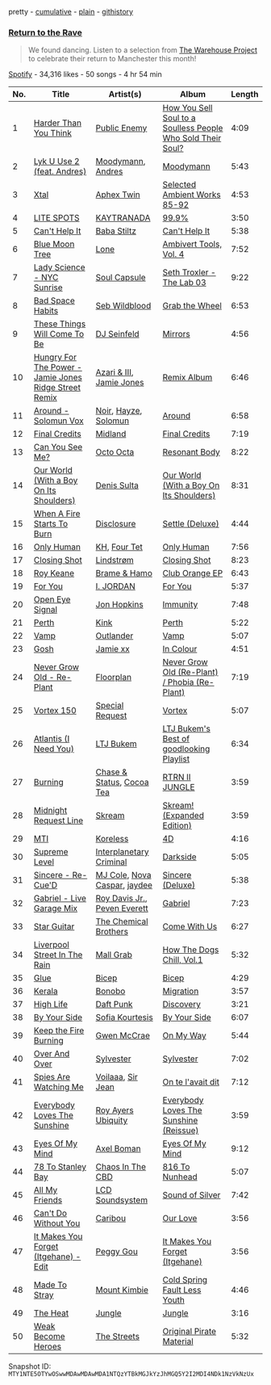 pretty - [cumulative](/playlists/cumulative/37i9dQZF1DWXTfdxNcD5sS.md) - [plain](/playlists/plain/37i9dQZF1DWXTfdxNcD5sS) - [githistory](https://github.githistory.xyz/mackorone/spotify-playlist-archive/blob/main/playlists/plain/37i9dQZF1DWXTfdxNcD5sS)

### [Return to the Rave](https://open.spotify.com/playlist/37i9dQZF1DWXTfdxNcD5sS)

> We found dancing\. Listen to a selection from <a href="https://www.thewarehouseproject.com/ticketlist">The Warehouse Project</a> to celebrate their return to Manchester this month!

[Spotify](https://open.spotify.com/user/spotify) - 34,316 likes - 50 songs - 4 hr 54 min

| No. | Title | Artist(s) | Album | Length |
|---|---|---|---|---|
| 1 | [Harder Than You Think](https://open.spotify.com/track/5YpZh8wfS4moRBk0ijNcXr) | [Public Enemy](https://open.spotify.com/artist/6Mo9PoU6svvhgEum7wh2Nd) | [How You Sell Soul to a Soulless People Who Sold Their Soul?](https://open.spotify.com/album/6izTLoTDL2k78sAvpLfHOP) | 4:09 |
| 2 | [Lyk U Use 2 \(feat\. Andres\)](https://open.spotify.com/track/4ncFRft2xEs4kanULQjaOz) | [Moodymann](https://open.spotify.com/artist/6pohviZSNRueSX7uNu63ZX), [Andres](https://open.spotify.com/artist/7sdFsJNQmnXEJjpgeVeQWO) | [Moodymann](https://open.spotify.com/album/61sGO58ljdDgD4Mn6Bcj3P) | 5:43 |
| 3 | [Xtal](https://open.spotify.com/track/7o2AeQZzfCERsRmOM86EcB) | [Aphex Twin](https://open.spotify.com/artist/6kBDZFXuLrZgHnvmPu9NsG) | [Selected Ambient Works 85\-92](https://open.spotify.com/album/7aNclGRxTysfh6z0d8671k) | 4:53 |
| 4 | [LITE SPOTS](https://open.spotify.com/track/3Fc7k96EGOGiJBMZUxbpq7) | [KAYTRANADA](https://open.spotify.com/artist/6qgnBH6iDM91ipVXv28OMu) | [99.9%](https://open.spotify.com/album/6JD4Qerb8IcaAzFgpFw0sa) | 3:50 |
| 5 | [Can't Help It](https://open.spotify.com/track/7z2oL4N6nkOY39PXLASCpO) | [Baba Stiltz](https://open.spotify.com/artist/1xaQSClXcsc1JvxZ2qnwBF) | [Can't Help It](https://open.spotify.com/album/4dOyCbf2Qpy6XCrVVSTLBp) | 5:38 |
| 6 | [Blue Moon Tree](https://open.spotify.com/track/6TgA4zU87WT2qt2YTG7SEo) | [Lone](https://open.spotify.com/artist/5wZOrGWdg4hq7KIRMupJdI) | [Ambivert Tools, Vol\. 4](https://open.spotify.com/album/5Tk7z0XOX8FLfrPFztPIvw) | 7:52 |
| 7 | [Lady Science \- NYC Sunrise](https://open.spotify.com/track/6cnfseLPZpaPq53XYw6NIv) | [Soul Capsule](https://open.spotify.com/artist/7cXMDkf45UtgRlxemP1I4o) | [Seth Troxler \- The Lab 03](https://open.spotify.com/album/0mKtPZ9E96U6gQX15cfHto) | 9:22 |
| 8 | [Bad Space Habits](https://open.spotify.com/track/4oQnUyUJD1nU8UboxF2oAC) | [Seb Wildblood](https://open.spotify.com/artist/51Rlwvwkj8L3zakIRr6dUV) | [Grab the Wheel](https://open.spotify.com/album/5SfgVot2mDAfpHcusl2p72) | 6:53 |
| 9 | [These Things Will Come To Be](https://open.spotify.com/track/27cgqh0VRhVeM61ugTnorD) | [DJ Seinfeld](https://open.spotify.com/artist/37YzpfBeFju8QRZ3g0Ha1Q) | [Mirrors](https://open.spotify.com/album/7FvnTARvgjUyWnUT0flUN7) | 4:56 |
| 10 | [Hungry For The Power \- Jamie Jones Ridge Street Remix](https://open.spotify.com/track/0fhsLuoWjfqGIg9ucb3Jab) | [Azari & III](https://open.spotify.com/artist/2DC2KJDKwTf5RGfuWCzAkc), [Jamie Jones](https://open.spotify.com/artist/4admDxmnri5Zco0xYrJ0ji) | [Remix Album](https://open.spotify.com/album/2M8DuRnkOsYlM9MAa2XLGr) | 6:46 |
| 11 | [Around \- Solomun Vox](https://open.spotify.com/track/5qA35ZZWFOqynheP5x8rty) | [Noir](https://open.spotify.com/artist/2rHW9XpYMGsHj7BmAOSmr9), [Hayze](https://open.spotify.com/artist/18AwII7HfpkvyTYPw7sp6L), [Solomun](https://open.spotify.com/artist/5wJK4kQAkVGjqM9x46KQOC) | [Around](https://open.spotify.com/album/1TaZYikPW0Cjp1f6O685fN) | 6:58 |
| 12 | [Final Credits](https://open.spotify.com/track/5gC2aJwuSzGe3IJVlk9r2O) | [Midland](https://open.spotify.com/artist/1YFLNH4rO40x9i16RpLwdY) | [Final Credits](https://open.spotify.com/album/4DR47uL0VrENkV4fuTMdOE) | 7:19 |
| 13 | [Can You See Me?](https://open.spotify.com/track/1lJxzeAVTZ7Hs7B5jFluMl) | [Octo Octa](https://open.spotify.com/artist/2GH8Mzo3Ur1AdOnGUUpt17) | [Resonant Body](https://open.spotify.com/album/4tCzrHhdqQ8CiM9e3tZR0F) | 8:22 |
| 14 | [Our World \(With a Boy On Its Shoulders\)](https://open.spotify.com/track/4K9edHSD48LUXe7g3nTuGW) | [Denis Sulta](https://open.spotify.com/artist/7cDu9zG1gVQrMdSGBAhzvn) | [Our World \(With a Boy On Its Shoulders\)](https://open.spotify.com/album/2NhzzLcP5AzTqiniG9Qtqe) | 8:31 |
| 15 | [When A Fire Starts To Burn](https://open.spotify.com/track/7qVLZuvzNjyiy3TVtEBwBE) | [Disclosure](https://open.spotify.com/artist/6nS5roXSAGhTGr34W6n7Et) | [Settle \(Deluxe\)](https://open.spotify.com/album/1lM5IfaqcIsXd6UCV3aDSs) | 4:44 |
| 16 | [Only Human](https://open.spotify.com/track/4waVSC9eSkrt6RxJK3DhwW) | [KH](https://open.spotify.com/artist/7nwdEDnfgNpPhWQCXX3KSx), [Four Tet](https://open.spotify.com/artist/7Eu1txygG6nJttLHbZdQOh) | [Only Human](https://open.spotify.com/album/4dVxavcdnxTHyrM4U5U0kD) | 7:56 |
| 17 | [Closing Shot](https://open.spotify.com/track/1ROqr2iZR9SSGv0PvlPssV) | [Lindstrøm](https://open.spotify.com/artist/2vTtjIqZ7hW0W15t1ApKTB) | [Closing Shot](https://open.spotify.com/album/1skGl2lZ48OV8KUalrFBPD) | 8:23 |
| 18 | [Roy Keane](https://open.spotify.com/track/4YU7kjwU5ebyKS9QzkcAFK) | [Brame & Hamo](https://open.spotify.com/artist/0GH3NHvWddE49Egn2D5aRg) | [Club Orange EP](https://open.spotify.com/album/7fAGnHQ6poScvCt2gxcxHK) | 6:43 |
| 19 | [For You](https://open.spotify.com/track/2MRo59IW5O13nu0BIBqhW0) | [I\. JORDAN](https://open.spotify.com/artist/5RMLpCv3ic2KtGnqJ7eMG4) | [For You](https://open.spotify.com/album/5Gna2Z9JhoRjYR2CmIBB2r) | 5:37 |
| 20 | [Open Eye Signal](https://open.spotify.com/track/2e0jipRELfRzWVcKCNdyqc) | [Jon Hopkins](https://open.spotify.com/artist/7yxi31szvlbwvKq9dYOmFI) | [Immunity](https://open.spotify.com/album/0Zpht5ek9rMGsGB5IYPjlz) | 7:48 |
| 21 | [Perth](https://open.spotify.com/track/6YT4QYWC7EGcUedm2UGNla) | [Kink](https://open.spotify.com/artist/6yCdWsTDt4Dmb5GMZd5QLb) | [Perth](https://open.spotify.com/album/3tEw4xxPRSOospQ0fsO9Is) | 5:22 |
| 22 | [Vamp](https://open.spotify.com/track/2PbbWaQk1ex4pC9Gi1cAXR) | [Outlander](https://open.spotify.com/artist/41XIysCCBLjEp8F9SH5mAP) | [Vamp](https://open.spotify.com/album/0S8M6XLtjsckE15KVXOxSZ) | 5:07 |
| 23 | [Gosh](https://open.spotify.com/track/4mlZurguzNJior9siewA8C) | [Jamie xx](https://open.spotify.com/artist/7A0awCXkE1FtSU8B0qwOJQ) | [In Colour](https://open.spotify.com/album/04Duapg2mNlVykd895xcfZ) | 4:51 |
| 24 | [Never Grow Old \- Re\-Plant](https://open.spotify.com/track/4ylwhtHT57G5VbpVMyUIBR) | [Floorplan](https://open.spotify.com/artist/0RBnTX5xoVa1bDYt9Qbies) | [Never Grow Old \(Re\-Plant\) / Phobia \(Re\-Plant\)](https://open.spotify.com/album/7nIB2qmP6H7svgk8bIaQC2) | 7:19 |
| 25 | [Vortex 150](https://open.spotify.com/track/6kK7Ds7xnSEFjABhMadbNq) | [Special Request](https://open.spotify.com/artist/59xdAObFYuaKO2phzzz07H) | [Vortex](https://open.spotify.com/album/2wloRNpWkvTJyFJTyexRwh) | 5:07 |
| 26 | [Atlantis \(I Need You\)](https://open.spotify.com/track/0kvwEKFefwc26vROd0GGkQ) | [LTJ Bukem](https://open.spotify.com/artist/5Wfn5sc1w3DhMTpU7oPJZL) | [LTJ Bukem's Best of goodlooking Playlist](https://open.spotify.com/album/6nR8pBpPATlwBQ6WiGHDt6) | 6:34 |
| 27 | [Burning](https://open.spotify.com/track/4zrn6BkANQpp9yKiaKgTaz) | [Chase & Status](https://open.spotify.com/artist/3jNkaOXasoc7RsxdchvEVq), [Cocoa Tea](https://open.spotify.com/artist/7z7anCUBwfJUFuTQ4D1x6R) | [RTRN II JUNGLE](https://open.spotify.com/album/5TL5mPJjOPiQCcZzEpfuaU) | 3:59 |
| 28 | [Midnight Request Line](https://open.spotify.com/track/6saiu3uHwIpzPl8GKtRRNR) | [Skream](https://open.spotify.com/artist/2jbP92oFLWqPqogflK1wlW) | [Skream! \(Expanded Edition\)](https://open.spotify.com/album/1nWIYpBIbSn759fhDYPvrx) | 3:59 |
| 29 | [MTI](https://open.spotify.com/track/1f8Egwl9HHjPIawRbuioCi) | [Koreless](https://open.spotify.com/artist/3TsEEdpuuCN1G0dPxV4uOA) | [4D](https://open.spotify.com/album/76254F4WYdKOm0pVAVvp0x) | 4:16 |
| 30 | [Supreme Level](https://open.spotify.com/track/2QaVPjEedRzUoYkP9duY1k) | [Interplanetary Criminal](https://open.spotify.com/artist/6uJ51uV5rYzu1MJkC4CceI) | [Darkside](https://open.spotify.com/album/7vYyuyPUzefAvNTmfrPzkq) | 5:05 |
| 31 | [Sincere \- Re\-Cue'D](https://open.spotify.com/track/3ttQGouvKMlbI2bTgAMWup) | [MJ Cole](https://open.spotify.com/artist/49GY4uPAwdlk5lSGtfKWYl), [Nova Caspar](https://open.spotify.com/artist/3jslBrqnHkIjs2PSUKJae0), [jaydee](https://open.spotify.com/artist/7dkFT090qwJt2IDXvCZwNG) | [Sincere \(Deluxe\)](https://open.spotify.com/album/0V76cokjWCIMO2pnElF1mw) | 5:38 |
| 32 | [Gabriel \- Live Garage Mix](https://open.spotify.com/track/6fSdR81YvNG8Wo6i2ytLPR) | [Roy Davis Jr.](https://open.spotify.com/artist/3O81ptrvwO8etw6HwABJs8), [Peven Everett](https://open.spotify.com/artist/0v2oB2xMS64U3lcU5DFuCY) | [Gabriel](https://open.spotify.com/album/6tpMPtjSNecQgsJlXHXARd) | 7:23 |
| 33 | [Star Guitar](https://open.spotify.com/track/19mC6xktT1JyyycK6cQaXA) | [The Chemical Brothers](https://open.spotify.com/artist/1GhPHrq36VKCY3ucVaZCfo) | [Come With Us](https://open.spotify.com/album/56nVadPbdCs1yGB0AtXSGp) | 6:27 |
| 34 | [Liverpool Street In The Rain](https://open.spotify.com/track/2anY2gPJklTi9HcFx4Xdas) | [Mall Grab](https://open.spotify.com/artist/7yF6JnFPDzgml2Ytkyl5D7) | [How The Dogs Chill, Vol.1](https://open.spotify.com/album/12KUsz5VGp0SNjfXPxNVjE) | 5:32 |
| 35 | [Glue](https://open.spotify.com/track/2aJDlirz6v2a4HREki98cP) | [Bicep](https://open.spotify.com/artist/73A3bLnfnz5BoQjb4gNCga) | [Bicep](https://open.spotify.com/album/4psDRFbIlUM1KUb1omccXo) | 4:29 |
| 36 | [Kerala](https://open.spotify.com/track/5DAjrJqXqYtgr67pVhmUeR) | [Bonobo](https://open.spotify.com/artist/0cmWgDlu9CwTgxPhf403hb) | [Migration](https://open.spotify.com/album/2T64N96AVfsrRFJCUXQEoZ) | 3:57 |
| 37 | [High Life](https://open.spotify.com/track/098ttCNmncrO4YvqWUNMvn) | [Daft Punk](https://open.spotify.com/artist/4tZwfgrHOc3mvqYlEYSvVi) | [Discovery](https://open.spotify.com/album/2noRn2Aes5aoNVsU6iWThc) | 3:21 |
| 38 | [By Your Side](https://open.spotify.com/track/69uPNh3b6VKdMZMbIKYQ1l) | [Sofia Kourtesis](https://open.spotify.com/artist/7wXTWO45lqpUejDkike0Gf) | [By Your Side](https://open.spotify.com/album/4iv1fsRtMDanS6VB6RW0Hg) | 6:07 |
| 39 | [Keep the Fire Burning](https://open.spotify.com/track/4rS4K30qVDExdjeU4feF4c) | [Gwen McCrae](https://open.spotify.com/artist/742YR9ZgF0tCO5juBfvPAU) | [On My Way](https://open.spotify.com/album/4s4o0cdIjRxqL92hFa30c9) | 5:44 |
| 40 | [Over And Over](https://open.spotify.com/track/23PqxkDoz1hHEKg0PHRZGv) | [Sylvester](https://open.spotify.com/artist/5TGTpu4g8siFOIctZuQO7y) | [Sylvester](https://open.spotify.com/album/4MV7hahWwvYjH1CG6x1GvU) | 7:02 |
| 41 | [Spies Are Watching Me](https://open.spotify.com/track/1UIqpCB0b56K7U0JJPfskN) | [Voilaaa](https://open.spotify.com/artist/6MQoRoLtsUg7Fzi5nJGmC1), [Sir Jean](https://open.spotify.com/artist/4SkHS4kCrdABhw4KLVrOz0) | [On te l'avait dit](https://open.spotify.com/album/769hXvYI0EBGEC2ldfRgnp) | 7:12 |
| 42 | [Everybody Loves The Sunshine](https://open.spotify.com/track/5le4sn0iMcnKU56bdmNzso) | [Roy Ayers Ubiquity](https://open.spotify.com/artist/3WbeZvDk1COiO2dEokZqn7) | [Everybody Loves The Sunshine \(Reissue\)](https://open.spotify.com/album/5JehGpTedBPXzhUcwXoIlf) | 3:59 |
| 43 | [Eyes Of My Mind](https://open.spotify.com/track/6eLNnJwSlwEStbIAZVAYzd) | [Axel Boman](https://open.spotify.com/artist/59qo8jHDlC1i30HVjQQW3O) | [Eyes Of My Mind](https://open.spotify.com/album/0WaYnVmCtKMrDTWffsSKb2) | 9:12 |
| 44 | [78 To Stanley Bay](https://open.spotify.com/track/74LRqSi9vqy4vnxCLInNAw) | [Chaos In The CBD](https://open.spotify.com/artist/0QOQc6jEsPX5Y45TV0hXQy) | [816 To Nunhead](https://open.spotify.com/album/1OKJNHif5s5NzcScX4ac44) | 5:07 |
| 45 | [All My Friends](https://open.spotify.com/track/2Ud3deeqLAG988pfW0Kwcl) | [LCD Soundsystem](https://open.spotify.com/artist/066X20Nz7iquqkkCW6Jxy6) | [Sound of Silver](https://open.spotify.com/album/1R8kkopLT4IAxzMMkjic6X) | 7:42 |
| 46 | [Can't Do Without You](https://open.spotify.com/track/5owacNcWuezb4JHoGdoQSj) | [Caribou](https://open.spotify.com/artist/4aEnNH9PuU1HF3TsZTru54) | [Our Love](https://open.spotify.com/album/4JOmLltFC735tBL7jfHfA7) | 3:56 |
| 47 | [It Makes You Forget \(Itgehane\) \- Edit](https://open.spotify.com/track/1GZJu6ciZ55S8Kp1s8Z5ex) | [Peggy Gou](https://open.spotify.com/artist/2mLA48B366zkELXYx7hcDN) | [It Makes You Forget \(Itgehane\)](https://open.spotify.com/album/6KQHrwJdcPIUx1mb97b1Nj) | 3:56 |
| 48 | [Made To Stray](https://open.spotify.com/track/7M0GDtHcuJrTMWtnSs48I3) | [Mount Kimbie](https://open.spotify.com/artist/3NUtpWpGDoffm3RCGhSHtl) | [Cold Spring Fault Less Youth](https://open.spotify.com/album/6ETAoJJ5NhxsGyD53cHApT) | 4:46 |
| 49 | [The Heat](https://open.spotify.com/track/2ru82sMlycieEodGcKyszh) | [Jungle](https://open.spotify.com/artist/59oA5WbbQvomJz2BuRG071) | [Jungle](https://open.spotify.com/album/5dYCfDcz1KB5E9i2kgWXXr) | 3:16 |
| 50 | [Weak Become Heroes](https://open.spotify.com/track/7yiRZW9cHqDF7Fn5Pgi6MY) | [The Streets](https://open.spotify.com/artist/4GvOygVQquMaPm8oAc0vXi) | [Original Pirate Material](https://open.spotify.com/album/6HAJ0LRCEqJeaCDm2lSsq8) | 5:32 |

Snapshot ID: `MTY1NTE5OTYwOSwwMDAwMDAwMDA1NTQzYTBkMGJkYzJhMGQ5Y2I2MDI4NDk1NzVkNzUx`
